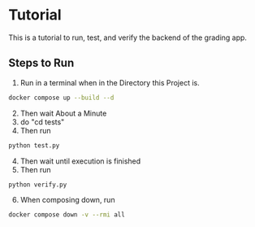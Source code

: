 # Tutorial

This is a tutorial to run, test, and verify the backend of the grading app.

## Steps to Run

1. Run in a terminal when in the Directory this Project is.

```bash
docker compose up --build --d
``` 

2. Then wait About a Minute
3. do "cd tests"
4. Then run 
```bash
python test.py
```
4. Then wait until execution is finished
5. Then run 
```bash
python verify.py
```
6. When composing down, run 
```bash
docker compose down -v --rmi all
```